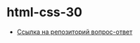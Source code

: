 # html-css-30

- [Ссылка на репозиторий вопрос-ответ](https://github.com/luxplanjay/html-css-30-qna)
